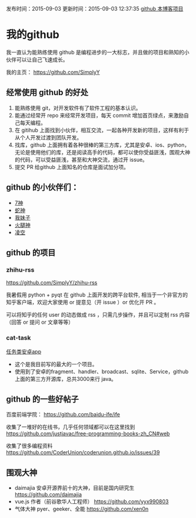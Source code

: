 发布时间：2015-09-03
更新时间：2015-09-03 12:37:35
[github 本博客项目](https://github.com/SimplyY/Blog/)

# 我的github
我一直认为能熟练使用 github 是编程进步的一大标志，并且做的项目和熟知的小伙伴可以让自己飞速成长。

我的主页： https://github.com/SimplyY

## 经常使用 github 的好处

1. 能熟练使用 git，对开发软件有了软件工程的基本认识。
2. 能通过经常开 repo 来经常开发项目，每天 commit 增加首页绿点，来激励自己每天编程。
3. 在 gitihub 上面找到小伙伴，相互交流，一起各种开发新的项目，这样有利于从个人开发过渡到团队开发。
4. 找库，github 上面拥有着各种很棒的第三方库，尤其是安卓、ios、python，无论是使用他们的库，还是阅读高手的代码，都可以使你受益匪浅，围观大神的代码，可以受益匪浅，甚至和大神交流，通过开 issue。
5. 提交 PR 给github 上面知名的仓库是面试加分项。

## github 的小伙伴们：
- [7神](https://github.com/7sDream)
- [蛇神](https://github.com/CodeFalling)
- [我妹子](https://github.com/putiwangsheng)
- [火腿神](https://github.com/semprathlon)
- [凌空](https://github.com/disoul)

## github 的项目

### zhihu-rss

https://github.com/SimplyY/zhihu-rss

我暑假用 python + pyqt 在 github 上面开发的跨平台软件, 相当于一个非官方的知乎客户端，欢迎大家使用 or 提意见（开 issue ）or 优化开 PR 。

可以将知乎的任何 user 的动态做成 rss ，只需几步操作，并且可以定制 rss 内容（回答 or 提问 or 文章等等）

### cat-task

[任务类安卓app](https://github.com/jnSimpler/KillExam)
- 这个是我目前写的最大的一个项目。
- 使用到了安卓的fragment、handler、broadcast、sqlite、Service，github 上面的第三方开源库，总共3000来行 java。

## github 的一些好帖子

百度前端学院： https://github.com/baidu-ife/ife

收集了一堆好的在线书，几乎任何领域都可以在这里找到 https://github.com/justjavac/free-programming-books-zh_CN#web

收集了很多编程资料 https://github.com/CoderUnion/coderunion.github.io/issues/39

## 围观大神
- daimajia 安卓开源界前十的大神，目前是国内研究生 https://github.com/daimajia
- vue.js 作者（前谷歌华人工程师） https://github.com/yyx990803
- 气体大神 pyer、geeker、全能 https://github.com/xen0n
